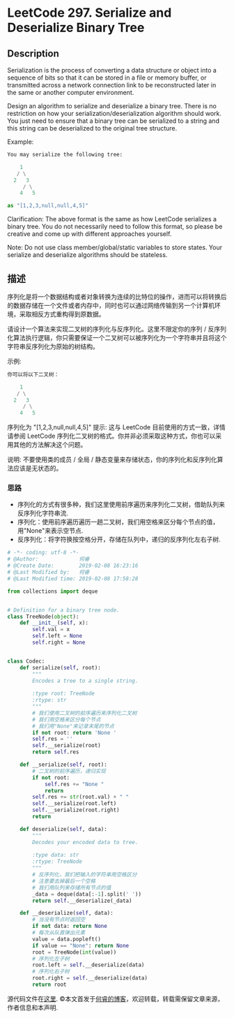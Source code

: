 # LeetCode 297. Serialize and Deserialize Binary Tree

## Description

Serialization is the process of converting a data structure or object into a sequence of bits so that it can be stored in a file or memory buffer, or transmitted across a network connection link to be reconstructed later in the same or another computer environment.

Design an algorithm to serialize and deserialize a binary tree. There is no restriction on how your serialization/deserialization algorithm should work. You just need to ensure that a binary tree can be serialized to a string and this string can be deserialized to the original tree structure.

Example: 

```py
You may serialize the following tree:

    1
   / \
  2   3
     / \
    4   5

as "[1,2,3,null,null,4,5]"
```

Clarification: The above format is the same as how LeetCode serializes a binary tree. You do not necessarily need to follow this format, so please be creative and come up with different approaches yourself.

Note: Do not use class member/global/static variables to store states. Your serialize and deserialize algorithms should be stateless.

## 描述

序列化是将一个数据结构或者对象转换为连续的比特位的操作，进而可以将转换后的数据存储在一个文件或者内存中，同时也可以通过网络传输到另一个计算机环境，采取相反方式重构得到原数据。

请设计一个算法来实现二叉树的序列化与反序列化。这里不限定你的序列 / 反序列化算法执行逻辑，你只需要保证一个二叉树可以被序列化为一个字符串并且将这个字符串反序列化为原始的树结构。

示例: 

```py
你可以将以下二叉树：

    1
   / \
  2   3
     / \
    4   5
```

序列化为 "[1,2,3,null,null,4,5]"
提示: 这与 LeetCode 目前使用的方式一致，详情请参阅 LeetCode 序列化二叉树的格式。你并非必须采取这种方式，你也可以采用其他的方法解决这个问题。

说明: 不要使用类的成员 / 全局 / 静态变量来存储状态，你的序列化和反序列化算法应该是无状态的。

### 思路

* 序列化的方式有很多种，我们这里使用前序遍历来序列化二叉树，借助队列来反序列化字符串流.
* 序列化：使用前序遍历遍历一趟二叉树，我们用空格来区分每个节点的值，用"None"来表示空节点.
* 反序列化：将字符换按空格分开，存储在队列中，递归的反序列化左右子树.

```py
# -*- coding: utf-8 -*-
# @Author:             何睿
# @Create Date:        2019-02-08 16:23:16
# @Last Modified by:   何睿
# @Last Modified time: 2019-02-08 17:58:28

from collections import deque


# Definition for a binary tree node.
class TreeNode(object):
    def __init__(self, x):
        self.val = x
        self.left = None
        self.right = None


class Codec:
    def serialize(self, root):
        """
        Encodes a tree to a single string.
        
        :type root: TreeNode
        :rtype: str
        """
        # 我们使用二叉树的前序遍历来序列化二叉树
        # 我们用空格来区分每个节点
        # 我们用"None"来记录末尾的节点 
        if not root: return 'None '
        self.res = ''
        self.__serialize(root)
        return self.res

    def __serialize(self, root):
        # 二叉树的前序遍历，递归实现
        if not root:
            self.res += "None "
            return
        self.res += str(root.val) + " "
        self.__serialize(root.left)
        self.__serialize(root.right)
        return

    def deserialize(self, data):
        """
        Decodes your encoded data to tree.
        
        :type data: str
        :rtype: TreeNode
        """
        # 反序列化，我们把输入的字符串用空格区分
        # 注意要去掉最后一个空格
        # 我们用队列来存储所有节点的值
        _data = deque(data[:-1].split(' '))
        return self.__deserialize(_data)

    def __deserialize(self, data):
        # 当没有节点时返回空
        if not data: return None
        # 每次从队首弹出元素
        value = data.popleft()
        if value == "None": return None
        root = TreeNode(int(value))
        # 序列化左子树
        root.left = self.__deserialize(data)
        # 序列化右子树
        root.right = self.__deserialize(data)
        return root
```
源代码文件在[这里](https://github.com/ruicore/Algorithm/blob/master/Leetcode/2019-02-08-297-Serialize-and-Deserialize-Binary-Tree.py).
©本文首发于[何睿的博客](https://www.ruicore.cn/leetcode-297-serialize-and-deserialize-binary-tree/)，欢迎转载，转载需保留文章来源，作者信息和本声明.
